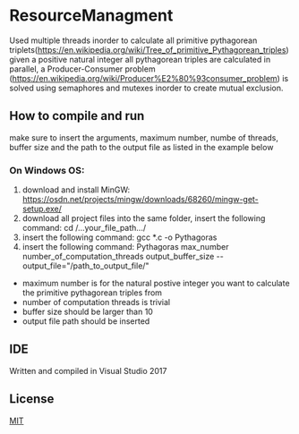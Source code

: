 # ResourceManagment
Used multiple threads inorder to calculate all primitive pythagorean triplets(https://en.wikipedia.org/wiki/Tree_of_primitive_Pythagorean_triples) given a positive natural integer
all pythagorean triples are calculated in parallel, a Producer-Consumer problem (https://en.wikipedia.org/wiki/Producer%E2%80%93consumer_problem) is solved using semaphores and mutexes inorder to create mutual exclusion.


## How to compile and run
make sure to insert the arguments, maximum number, numbe of threads, buffer size and the path to the output file as listed in the example below

### On Windows OS: 
1. download and install MinGW: https://osdn.net/projects/mingw/downloads/68260/mingw-get-setup.exe/
2. download all project files into the same folder, insert the following command: cd /...your_file_path.../
3. insert the following command: gcc *.c -o Pythagoras
4. insert the following command: Pythagoras max_number number_of_computation_threads output_buffer_size --output_file="/path_to_output_file/"

 * maximum number is for the natural postive integer you want to calculate the primitive pythagorean triples from
 * number of computation threads is trivial
 * buffer size should be larger than 10
 * output file path should be inserted




## IDE
Written and compiled in Visual Studio 2017

## License
[MIT](https://choosealicense.com/licenses/mit/)
